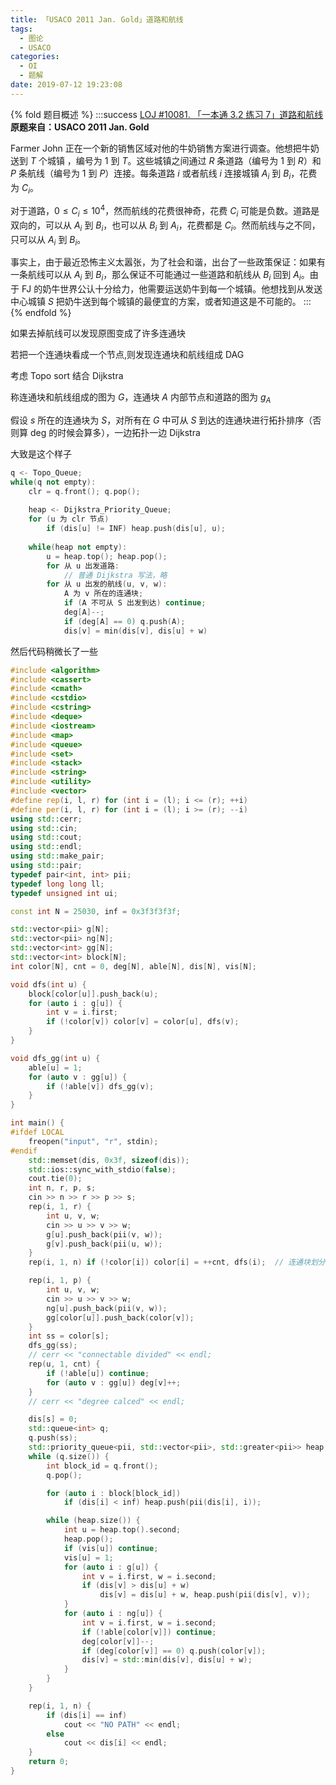 ```yaml
---
title: 「USACO 2011 Jan. Gold」道路和航线
tags:
  - 图论
  - USACO
categories:
  - OI
  - 题解
date: 2019-07-12 19:23:08
---
```


{% fold 题目概述 %}
:::success
[LOJ #10081. 「一本通 3.2 练习 7」道路和航线](https://loj.ac/problem/10081)
**原题来自：USACO 2011 Jan. Gold**

Farmer John 正在一个新的销售区域对他的牛奶销售方案进行调查。他想把牛奶送到 $T$ 个城镇 ，编号为 $1$ 到 $T$。这些城镇之间通过 $R$ 条道路（编号为 $1$ 到 $R$）和 $P$ 条航线（编号为 $1$ 到 $P$）连接。每条道路 $i$ 或者航线 $i$ 连接城镇 $A_i$ 到 $B_i$，花费为 $C_i$。

对于道路，$0 \le C_i \le 10^4$，然而航线的花费很神奇，花费 $C_i$ 可能是负数。道路是双向的，可以从 $A_i$ 到 $B_i$，也可以从 $B_i$ 到 $A_i$，花费都是 $C_i$。然而航线与之不同，只可以从 $A_i$ 到 $B_i$。

事实上，由于最近恐怖主义太嚣张，为了社会和谐，出台了一些政策保证：如果有一条航线可以从 $A_i$ 到 $B_i$，那么保证不可能通过一些道路和航线从 $B_i$ 回到 $A_i$。由于 FJ 的奶牛世界公认十分给力，他需要运送奶牛到每一个城镇。他想找到从发送中心城镇 $S$ 把奶牛送到每个城镇的最便宜的方案，或者知道这是不可能的。
:::
{% endfold %}

如果去掉航线可以发现原图变成了许多连通块

若把一个连通块看成一个节点,则发现连通块和航线组成 DAG

考虑 Topo sort 结合 Dijkstra

称连通块和航线组成的图为 $G$，连通块 $A$ 内部节点和道路的图为 $g_A$

假设 $s$ 所在的连通块为 $S$，对所有在 $G$ 中可从 $S$ 到达的连通块进行拓扑排序（否则算 deg 的时候会算多），一边拓扑一边 Dijkstra

大致是这个样子

```cpp
q <- Topo_Queue;
while(q not empty):
    clr = q.front(); q.pop();
    
    heap <- Dijkstra_Priority_Queue;
    for (u 为 clr 节点)
        if (dis[u] != INF) heap.push(dis[u], u);
    
    while(heap not empty):
        u = heap.top(); heap.pop();
        for 从 u 出发道路:
            // 普通 Dijkstra 写法，略
        for 从 u 出发的航线(u, v, w):
            A 为 v 所在的连通块;
            if (A 不可从 S 出发到达) continue;
            deg[A]--;
            if (deg[A] == 0) q.push(A);
            dis[v] = min(dis[v], dis[u] + w)
```

<!-- more -->

然后代码稍微长了一些

```cpp
#include <algorithm>
#include <cassert>
#include <cmath>
#include <cstdio>
#include <cstring>
#include <deque>
#include <iostream>
#include <map>
#include <queue>
#include <set>
#include <stack>
#include <string>
#include <utility>
#include <vector>
#define rep(i, l, r) for (int i = (l); i <= (r); ++i)
#define per(i, l, r) for (int i = (l); i >= (r); --i)
using std::cerr;
using std::cin;
using std::cout;
using std::endl;
using std::make_pair;
using std::pair;
typedef pair<int, int> pii;
typedef long long ll;
typedef unsigned int ui;

const int N = 25030, inf = 0x3f3f3f3f;

std::vector<pii> g[N];
std::vector<pii> ng[N];
std::vector<int> gg[N];
std::vector<int> block[N];
int color[N], cnt = 0, deg[N], able[N], dis[N], vis[N];

void dfs(int u) {
    block[color[u]].push_back(u);
    for (auto i : g[u]) {
        int v = i.first;
        if (!color[v]) color[v] = color[u], dfs(v);
    }
}

void dfs_gg(int u) {
    able[u] = 1;
    for (auto v : gg[u]) {
        if (!able[v]) dfs_gg(v);
    }
}

int main() {
#ifdef LOCAL
    freopen("input", "r", stdin);
#endif
    std::memset(dis, 0x3f, sizeof(dis));
    std::ios::sync_with_stdio(false);
    cout.tie(0);
    int n, r, p, s;
    cin >> n >> r >> p >> s;
    rep(i, 1, r) {
        int u, v, w;
        cin >> u >> v >> w;
        g[u].push_back(pii(v, w));
        g[v].push_back(pii(u, w));
    }
    rep(i, 1, n) if (!color[i]) color[i] = ++cnt, dfs(i);  // 连通块划分

    rep(i, 1, p) {
        int u, v, w;
        cin >> u >> v >> w;
        ng[u].push_back(pii(v, w));
        gg[color[u]].push_back(color[v]);
    }
    int ss = color[s];
    dfs_gg(ss);
    // cerr << "connectable divided" << endl;
    rep(u, 1, cnt) {
        if (!able[u]) continue;
        for (auto v : gg[u]) deg[v]++;
    }
    // cerr << "degree calced" << endl;

    dis[s] = 0;
    std::queue<int> q;
    q.push(ss);
    std::priority_queue<pii, std::vector<pii>, std::greater<pii>> heap;
    while (q.size()) {
        int block_id = q.front();
        q.pop();

        for (auto i : block[block_id])
            if (dis[i] < inf) heap.push(pii(dis[i], i));

        while (heap.size()) {
            int u = heap.top().second;
            heap.pop();
            if (vis[u]) continue;
            vis[u] = 1;
            for (auto i : g[u]) {
                int v = i.first, w = i.second;
                if (dis[v] > dis[u] + w)
                    dis[v] = dis[u] + w, heap.push(pii(dis[v], v));
            }
            for (auto i : ng[u]) {
                int v = i.first, w = i.second;
                if (!able[color[v]]) continue;
                deg[color[v]]--;
                if (deg[color[v]] == 0) q.push(color[v]);
                dis[v] = std::min(dis[v], dis[u] + w);
            }
        }
    }

    rep(i, 1, n) {
        if (dis[i] == inf)
            cout << "NO PATH" << endl;
        else
            cout << dis[i] << endl;
    }
    return 0;
}
```